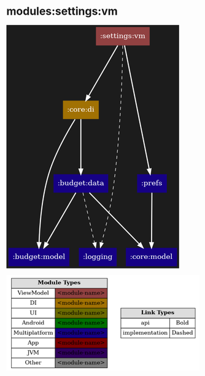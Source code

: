 # modules:settings:vm

<!--region chart-->
![chart](atlas/chart.png)

![legend](../../../atlas/legend.png)
<!--endregion-->